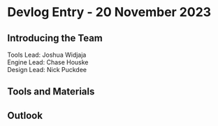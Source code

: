 # Devlog Entry - 20 November 2023
## Introducing the Team
Tools Lead: Joshua Widjaja<br>
Engine Lead: Chase Houske<br>
Design Lead: Nick Puckdee<br>
## Tools and Materials
## Outlook